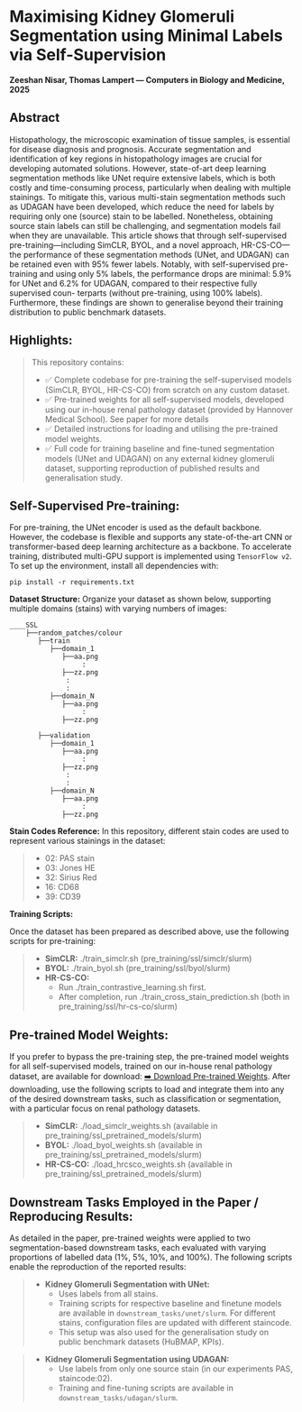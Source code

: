 # **Maximising Kidney Glomeruli Segmentation using Minimal Labels via Self-Supervision**

**Zeeshan Nisar, Thomas Lampert — Computers in Biology and Medicine, 2025**

## Abstract
<div style="text-align: left">
Histopathology, the microscopic examination of tissue samples, is essential for disease diagnosis and prognosis. 
Accurate segmentation and identification of key regions in histopathology images are crucial for developing automated 
solutions. However, state-of-art deep learning segmentation methods like UNet require extensive labels, which is both 
costly and time-consuming process, particularly when dealing with multiple stainings. To mitigate this, various 
multi-stain segmentation methods such as UDAGAN have been developed, which reduce the need for labels by requiring only 
one (source) stain to be labelled. Nonetheless, obtaining source stain labels can still be challenging, and segmentation 
models fail when they are unavailable. This article shows that through self-supervised pre-training&mdash;including 
SimCLR, BYOL, and a novel approach, HR-CS-CO&mdash;the performance of these segmentation methods (UNet, and UDAGAN) 
can be retained even with 95% fewer labels. Notably, with self-supervised pre-training and using only 5% labels, the 
performance drops are minimal: 5.9% for UNet and 6.2% for UDAGAN, compared to their respective fully supervised coun-
terparts (without pre-training, using 100% labels). Furthermore, these findings are shown to generalise beyond their 
training distribution to public benchmark datasets.
</div>

## Highlights:
> This repository contains:
> - ✅ Complete codebase for pre-training the self-supervised models (SimCLR, BYOL, HR-CS-CO) from scratch on any custom dataset.
> - ✅ Pre-trained weights for all self-supervised models, developed using our in-house renal pathology dataset (provided by Hannover Medical School). See paper for more details
> - ✅ Detailed instructions for loading and utilising the pre-trained model weights. 
> - ✅ Full code for training baseline and fine-tuned segmentation models (UNet and UDAGAN) on any external kidney glomeruli dataset, supporting reproduction of published results and generalisation study.

## Self-Supervised Pre-training:

For pre-training, the UNet encoder is used as the default backbone. However, the codebase is flexible and supports any 
state-of-the-art CNN or transformer-based deep learning architecture as a backbone. To accelerate training, distributed 
multi-GPU support is implemented using ```TensorFlow v2```. To set up the environment, install all 
dependencies with:
```
pip install -r requirements.txt
```
**Dataset Structure:**
Organize your dataset as shown below, supporting multiple domains (stains) with varying numbers of images:
```
____SSL
    ├──random_patches/colour
       ├──train
          ├──domain_1
             ├──aa.png
                  :                
             ├──zz.png
              :
              :
          ├──domain_N
             ├──aa.png
                  :                 
             ├──zz.png

       ├──validation
          ├──domain_1
             ├──aa.png
                  :                
             ├──zz.png
              :
              :
          ├──domain_N
             ├──aa.png
                  :                 
             ├──zz.png

```

**Stain Codes Reference:**
In this repository, different stain codes are used to represent various stainings in the dataset:

> - 02: PAS stain
> - 03: Jones HE
> - 32: Sirius Red
> - 16: CD68
> - 39: CD39

**Training Scripts:** 

Once the dataset has been prepared as described above, use the following scripts for pre-training:

> - **SimCLR:** ./train_simclr.sh (pre_training/ssl/simclr/slurm)
> - **BYOL:** ./train_byol.sh (pre_training/ssl/byol/slurm)
> - **HR-CS-CO:**
  >   - Run ./train_contrastive_learning.sh first.
  >   - After completion, run ./train_cross_stain_prediction.sh (both in pre_training/ssl/hr-cs-co/slurm)


## Pre-trained Model Weights:
If you prefer to bypass the pre-training step, the pre-trained model weights for all self-supervised models, trained on our in-house renal pathology dataset, are available for download: [➡️ Download Pre-trained Weights](https://seafile.unistra.fr/d/8a7fd71081644d2f86dc/).
After downloading, use the following scripts to load and integrate them into any of the desired downstream tasks, such as classification or segmentation, with a particular focus on renal pathology datasets.
> - **SimCLR:** ./load_simclr_weights.sh (available in pre_training/ssl_pretrained_models/slurm)
> - **BYOL:** ./load_byol_weights.sh (available in pre_training/ssl_pretrained_models/slurm)
> - **HR-CS-CO:** ./load_hrcsco_weights.sh (available in pre_training/ssl_pretrained_models/slurm)

## Downstream Tasks Employed in the Paper / Reproducing Results:
As detailed in the paper, pre-trained weights were applied to two segmentation-based downstream tasks, each evaluated with varying proportions of labelled data (1%, 5%, 10%, and 100%). The following scripts enable the reproduction of the reported results:
> - **Kidney Glomeruli Segmentation with UNet:** 
>   - Uses labels from all stains.
>   - Training scripts for respective baseline and finetune models are available in ```downstream_tasks/unet/slurm```. For different stains, configuration files are updated with different staincode.
>   - This setup was also used for the generalisation study on public benchmark datasets (HuBMAP, KPIs).


> - **Kidney Glomeruli Segmentation using UDAGAN:** 
>   - Use labels from only one source stain (in our experiments PAS, staincode:02).
>   - Training and fine-tuning scripts are available in ```downstream_tasks/udagan/slurm```.
